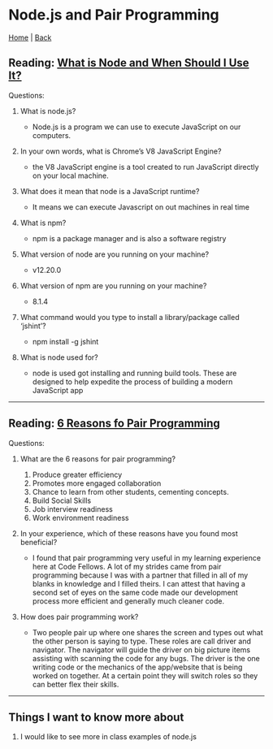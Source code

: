 # Node.js and Pair Programming

[Home](/README.md) | [Back](/301-main/301TableofContents.md)

## Reading: [What is Node and When Should I Use It?](https://www.sitepoint.com/an-introduction-to-node-js/)

Questions: 



1. What is node.js?

    <ul>
      <li>Node.js is a program we can use to execute JavaScript on our computers.</li>
    </ul>
      
1. In your own words, what is Chrome’s V8 JavaScript Engine?


    <ul>
      <li> the V8 JavaScript engine is a tool created to run JavaScript directly on your local machine.</li>
    </ul>
1. What does it mean that node is a JavaScript runtime?

    <ul>
      <li> It means we can execute Javascript on out machines in real time</li>
    </ul
      
1. What is npm?


    <ul>
      <li> npm is a package manager and is also a software registry</li>
    </ul>

1. What version of node are you running on your machine?

    <ul>
      <li> v12.20.0 </li>
    </ul>
      
1. What version of npm are you running on your machine?


    <ul>
      <li>8.1.4</li>
    </ul>
1. What command would you type to install a library/package called ‘jshint’?

    <ul>
      <li>npm install -g jshint</li>
    </ul>
      
1. What is node used for?


    <ul>
      <li> node is used got installing and running build tools. These are designed to help expedite the process of building a modern JavaScript app </li>
    </ul>
___

## Reading: [6 Reasons fo Pair Programming ](https://www.codefellows.org/blog/6-reasons-for-pair-programming/)

Questions: 

1. What are the 6 reasons for pair programming?


    <ol>
      <li> Produce greater efficiency </li>
      <li> Promotes more engaged collaboration  </li>
      <li> Chance to learn from other students, cementing concepts.  </li>
      <li> Build Social Skills </li>
      <li> Job interview readiness  </li>
      <li> Work environment readiness  </li>
    </ol>
1. In your experience, which of these reasons have you found most beneficial?

    <ul>
      <li> I found that pair programming very useful in my learning experience here at Code Fellows. A lot of my strides came from pair programming because I was with a partner that filled in all of my blanks in knowledge and I filled theirs. I can attest that having a second set of eyes on the same code made our development process more efficient and generally much cleaner code. </li>
    </ul>
1. How does pair programming work?


    <ul>
      <li>Two people pair up where one shares the screen and types out what the other person is saying to type. These roles are call driver and navigator. The navigator will guide the driver on big picture items assisting with scanning the code for any bugs. The driver is the one writing code or the mechanics of the app/website that is being worked on together. At a certain point they will switch roles so they can better flex their skills.   </li>
    </ul>
___

## Things I want to know more about

1. I would like to see more in class examples of node.js
